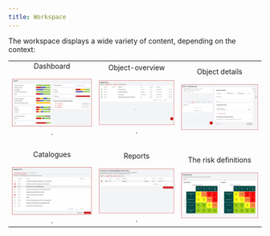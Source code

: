 ```yaml
---
title: Workspace
---
```


The workspace displays a wide variety of content, depending on the context:

|  |  |  |
| :-: | :-: | :-: |
| <DocsLink to="/manual/dashboard">Dashboard<br><br>![Dashboard](./docs/2.manual/1.user-interface/media/veo_dashboard_thumb.de.png)</DocsLink> . | <DocsLink to="/manual/objects#object-overview">Object-overview<br><br>![Object-overview](./docs/2.manual/1.user-interface/media/veo_object-list_thumb.de.png)</DocsLink> . | <DocsLink to="/manual/objects#objectdetails">Object details<br><br>![Object details](./docs/2.manual/1.user-interface/media/veo_object-details_thumb.de.png)</DocsLink> |
| <br> | <br> | <br> |
| <DocsLink to="/manual/catalogues">Catalogues<br><br>![Catalogues](./docs/2.manual/1.user-interface/media/veo_catalogues_thumb.de.png)</DocsLink> . | <DocsLink to="/manual/reports">Reports<br><br>![Reports](./docs/2.manual/1.user-interface/media/veo_reports_thumb.de.png)</DocsLink> . | <DocsLink to="/manual/risk-definition">The risk definitions<br><br>![Risk definitions](./docs/2.manual/1.user-interface/media/veo_risk-definitions_thumb.de.png)</DocsLink> |

<br>
